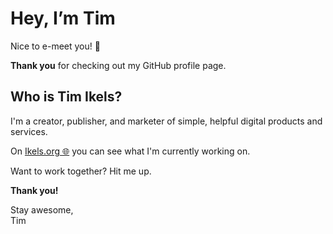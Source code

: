 # Hey, I’m Tim

Nice to e-meet you! 👋

**Thank you** for checking out my GitHub profile page.

## Who is Tim Ikels?

I'm a creator, publisher, and marketer of simple, helpful digital products and services.

On [Ikels.org 🌐](https://ikels.org) you can see what I'm currently working on.

Want to work together? Hit me up.

**Thank you!**

Stay awesome,  
Tim
